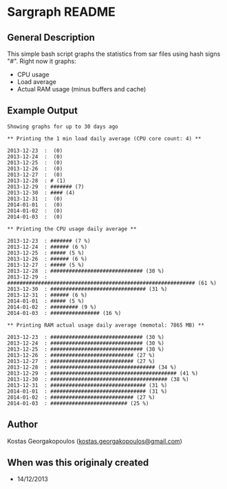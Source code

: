 Sargraph README
===============

General Description
-------------------

This simple bash script graphs the statistics from sar files using hash signs "#".
Right now it graphs:

* CPU usage
* Load average
* Actual RAM usage (minus buffers and cache)

Example Output
--------------

	Showing graphs for up to 30 days ago
	
	** Printing the 1 min load daily average (CPU core count: 4) **
	
	2013-12-23  :  (0)
	2013-12-24  :  (0)
	2013-12-25  :  (0)
	2013-12-26  :  (0)
	2013-12-27  :  (0)
	2013-12-28  : # (1)
	2013-12-29  : ####### (7)
	2013-12-30  : #### (4)
	2013-12-31  :  (0)
	2014-01-01  :  (0)
	2014-01-02  :  (0)
	2014-01-03  :  (0)
	
	** Printing the CPU usage daily average **
	
	2013-12-23  : ####### (7 %)
	2013-12-24  : ###### (6 %)
	2013-12-25  : ##### (5 %)
	2013-12-26  : ###### (6 %)
	2013-12-27  : ##### (5 %)
	2013-12-28  : ############################## (30 %)
	2013-12-29  : ############################################################# (61 %)
	2013-12-30  : ############################### (31 %)
	2013-12-31  : ###### (6 %)
	2014-01-01  : ##### (5 %)
	2014-01-02  : ######### (9 %)
	2014-01-03  : ################ (16 %)
	
	** Printing RAM actual usage daily average (memotal: 7865 MB) **
	
	2013-12-23  : ############################## (30 %)
	2013-12-24  : ############################## (30 %)
	2013-12-25  : ############################## (30 %)
	2013-12-26  : ########################### (27 %)
	2013-12-27  : ########################### (27 %)
	2013-12-28  : ################################## (34 %)
	2013-12-29  : ######################################### (41 %)
	2013-12-30  : ###################################### (38 %)
	2013-12-31  : ############################### (31 %)
	2014-01-01  : ############################### (31 %)
	2014-01-02  : ########################### (27 %)
	2014-01-03  : ######################### (25 %)
	
Author
------

Kostas Georgakopoulos (kostas.georgakopoulos@gmail.com)

When was this originaly created
-------------------------------

* 14/12/2013
